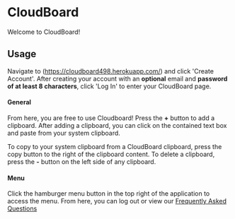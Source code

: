 # CloudBoard
Welcome to CloudBoard!

## Usage
Navigate to (https://cloudboard498.herokuapp.com/) and click 'Create Account'. After creating your account with an **optional** email and **password of at least 8 characters**, click 'Log In' to enter your CloudBoard page.

#### General

From here, you are free to use Cloudboard! Press the **+** button to add a clipboard. After adding a clipboard, you can click on the contained text box and paste from your system clipboard. 

To copy to your system clipboard from a CloudBoard clipboard, press the copy button to the right of the clipboard content. To delete a clipboard, press the **-** button on the left side of any clipboard.

#### Menu
Click the hamburger menu button in the top right of the application to access the menu. From here, you can log out or view our [Frequently Asked Questions](https://cloudboard498.herokuapp.com/faq)
